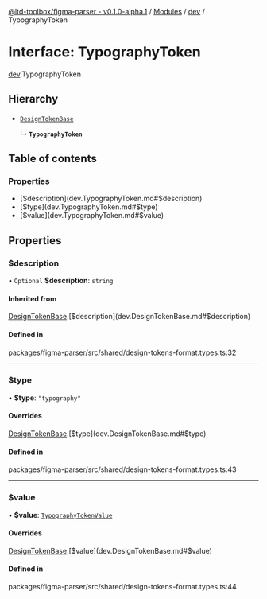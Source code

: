 [@ltd-toolbox/figma-parser - v0.1.0-alpha.1](../README.md) / [Modules](../modules.md) / [dev](../modules/dev.md) / TypographyToken

# Interface: TypographyToken

[dev](../modules/dev.md).TypographyToken

## Hierarchy

- [`DesignTokenBase`](dev.DesignTokenBase.md)

  ↳ **`TypographyToken`**

## Table of contents

### Properties

- [$description](dev.TypographyToken.md#$description)
- [$type](dev.TypographyToken.md#$type)
- [$value](dev.TypographyToken.md#$value)

## Properties

### $description

• `Optional` **$description**: `string`

#### Inherited from

[DesignTokenBase](dev.DesignTokenBase.md).[$description](dev.DesignTokenBase.md#$description)

#### Defined in

packages/figma-parser/src/shared/design-tokens-format.types.ts:32

___

### $type

• **$type**: ``"typography"``

#### Overrides

[DesignTokenBase](dev.DesignTokenBase.md).[$type](dev.DesignTokenBase.md#$type)

#### Defined in

packages/figma-parser/src/shared/design-tokens-format.types.ts:43

___

### $value

• **$value**: [`TypographyTokenValue`](dev.TypographyTokenValue.md)

#### Overrides

[DesignTokenBase](dev.DesignTokenBase.md).[$value](dev.DesignTokenBase.md#$value)

#### Defined in

packages/figma-parser/src/shared/design-tokens-format.types.ts:44
